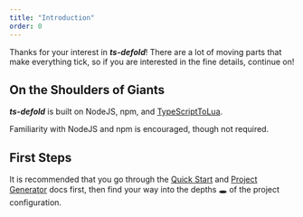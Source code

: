 ```yaml
---
title: "Introduction"
order: 0
---
```


Thanks for your interest in ***ts-defold***! There are a lot of moving parts that make everything tick, so if you are interested in the fine details, continue on!
## On the Shoulders of Giants

***ts-defold*** is built on NodeJS, npm, and [TypeScriptToLua](https://typescripttolua.github.io).

Familiarity with NodeJS and npm is encouraged, though not required.

## First Steps

It is recommended that you go through the [Quick Start](/gettingstarted/quickstart) and [Project Generator](/gettingstarted/cli) docs first, then find your way into the depths :hole: of the project configuration. 

